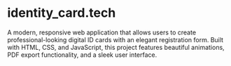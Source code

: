 # identity_card.tech
A modern, responsive web application that allows users to create professional-looking digital ID cards with an elegant registration form. Built with HTML, CSS, and JavaScript, this project features beautiful animations, PDF export functionality, and a sleek user interface.
